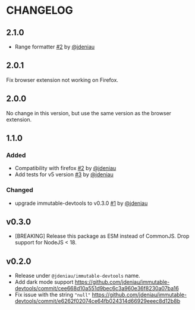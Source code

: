 # CHANGELOG

## 2.1.0

- Range formatter [#2](https://github.com/immutable-js/immutable-devtools/pull/2) by [@jdeniau](https://github.com/jdeniau)

## 2.0.1

Fix browser extension not working on Firefox.

## 2.0.0

No change in this version, but use the same version as the browser extension.

## 1.1.0

### Added

- Compatibility with firefox [#2](https://github.com/jdeniau/immutable-object-formatter-extension/pull/2) by [@jdeniau](https://github.com/jdeniau)
- Add tests for v5 version [#3](https://github.com/jdeniau/immutable-object-formatter-extension/pull/3) by [@jdeniau](https://github.com/jdeniau)

### Changed

- upgrade immutable-devtools to v0.3.0 [#1](https://github.com/jdeniau/immutable-object-formatter-extension/pull/1) by [@jdeniau](https://github.com/jdeniau)

## v0.3.0

- [BREAKING] Release this package as ESM instead of CommonJS. Drop support for NodeJS < 18.

## v0.2.0

- Release under `@jdeniau/immutable-devtools` name.
- Add dark mode support https://github.com/jdeniau/immutable-devtools/commit/cee668d10a551d9bec6c3a960e36f8230a07ba16
- Fix issue with the string `"null"` https://github.com/jdeniau/immutable-devtools/commit/e6262f02074ce64fb024314d66929eeec8d12b8b
